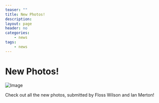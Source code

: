```yaml
---
teaser: ""
title: New Photos!
description: 
layout: page
header: no
categories:
    - news
tags:
    - news
---
```



# New Photos!

![Image](http://duxfordsoapboxderby.files.wordpress.com/2013/10/photobar.jpg?w=487)

Check out all the new photos, submitted by Floss Wilson and Ian Merton!

